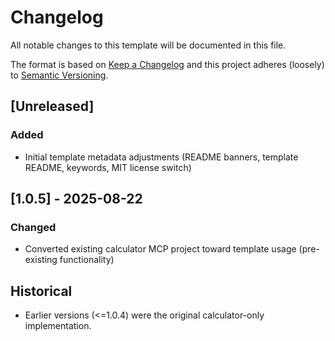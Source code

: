 # Changelog

All notable changes to this template will be documented in this file.

The format is based on [Keep a Changelog](https://keepachangelog.com/en/1.1.0/) and this project adheres (loosely) to [Semantic Versioning](https://semver.org/spec/v2.0.0.html).

## [Unreleased]
### Added
- Initial template metadata adjustments (README banners, template README, keywords, MIT license switch)

## [1.0.5] - 2025-08-22
### Changed
- Converted existing calculator MCP project toward template usage (pre-existing functionality)

## Historical
- Earlier versions (<=1.0.4) were the original calculator-only implementation.
